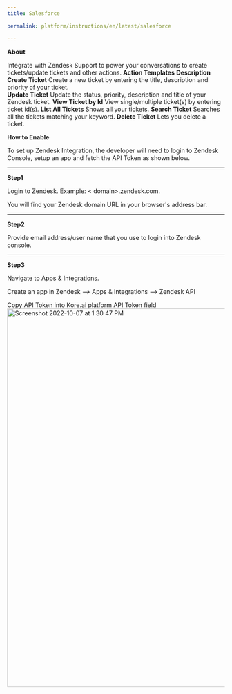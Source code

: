 ```yaml
---
title: Salesforce

permalink: platform/instructions/en/latest/salesforce

---
```


<container>

**About**

Integrate with Zendesk Support to power your conversations to create tickets/update tickets and other actions.
  **Action Templates**      **Description**
    **Create Ticket**         Create a new ticket by entering the title, description and priority of your ticket.   
    **Update Ticket**         Update the status, priority, description and title of your Zendesk ticket.
    **View Ticket by Id**     View single/multiple ticket(s) by entering ticket id(s).
    **List All Tickets**      Shows all your tickets.
    **Search Ticket**         Searches all the tickets matching your keyword.
    **Delete Ticket**         Lets you delete a ticket.

</container>

<container>

**How to Enable**

To set up Zendesk Integration, the developer will need to login to Zendesk Console, setup an app and fetch the API Token as shown below.
- - -

**Step1**

  Login to Zendesk. Example: < domain>.zendesk.com.
  
  You will find your Zendesk domain URL in your browser's address bar. 
- - -
  
  **Step2**

  Provide email address/user name that you use to login into Zendesk console.
- - -

**Step3**

Navigate to Apps & Integrations.

  Create an app in Zendesk --> Apps & Integrations --> Zendesk API
  
  Copy API Token into Kore.ai platform API Token field
  <img width="878" alt="Screenshot 2022-10-07 at 1 30 47 PM" src="https://user-images.githubusercontent.com/105059896/194517725-76543d9a-4ed0-4b0a-b8ef-467044c4ef48.png">

</container>

